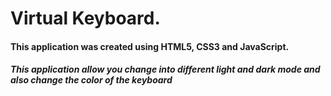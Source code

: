 # Virtual Keyboard.

#### This application was created using HTML5, CSS3 and JavaScript.

##### This application allow you change into different light and dark mode and also change the color of the keyboard
